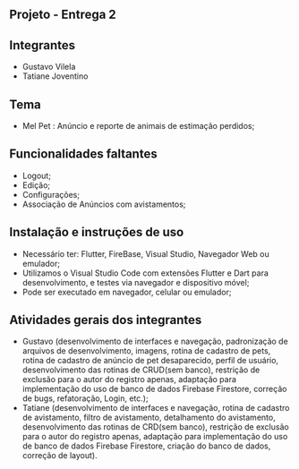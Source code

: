 ## Projeto - Entrega 2

## Integrantes
- Gustavo Vilela
- Tatiane Joventino

## Tema
- Mel Pet : Anúncio e reporte de animais de estimação perdidos;

## Funcionalidades faltantes
- Logout;
- Edição;
- Configurações;
- Associação de Anúncios com avistamentos;

## Instalação e instruções de uso
- Necessário ter: Flutter, FireBase, Visual Studio, Navegador Web ou emulador;
- Utilizamos o Visual Studio Code com extensões Flutter e Dart para desenvolvimento, e testes via navegador e dispositivo móvel;
- Pode ser executado em navegador, celular ou emulador;

## Atividades gerais dos integrantes
- Gustavo (desenvolvimento de interfaces e navegação, padronização de arquivos de desenvolvimento, imagens, rotina de cadastro de pets, rotina de cadastro de anúncio de pet desaparecido, perfil de usuário, desenvolvimento das rotinas de CRUD(sem banco), restrição de exclusão para o autor do registro apenas, adaptação para implementação do uso de banco de dados Firebase Firestore, correção de bugs, refatoração, Login, etc.);
- Tatiane (desenvolvimento de interfaces e navegação, rotina de cadastro de avistamento, filtro de avistamento, detalhamento do avistamento, desenvolvimento das rotinas de CRD(sem banco), restrição de exclusão para o autor do registro apenas, adaptação para implementação do uso de banco de dados Firebase Firestore, criação do banco de dados, correção de layout).
